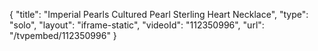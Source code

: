 {
    "title": "Imperial Pearls Cultured Pearl Sterling Heart Necklace",
    "type": "solo",
    "layout": "iframe-static",
    "videoId": "112350996",
    "url": "\/tvpembed\/112350996"
}